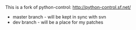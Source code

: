 This is a fork of python-control: http://python-control.sf.net/

* master branch - will be kept in sync with svn
* dev branch - will be a place for my patches

